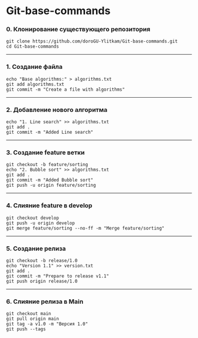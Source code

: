 # Git-base-commands
### 0. Клонирование существующего репозитория
```
git clone https://github.com/doroGU-Ylitkam/Git-base-commands.git
cd Git-base-commands
```
_______
### 1. Создание файла
```
echo "Base algorithms:" > algorithms.txt
git add algorithms.txt
git commit -m "Create a file with algorithms"
```
_______
### 2. Добавление нового алгоритма
```
echo "1. Line search" >> algorithms.txt
git add .
git commit -m "Added Line search"
```
_______
### 3. Создание feature ветки
```
git checkout -b feature/sorting
echo "2. Bubble sort" >> algorithms.txt
git add .
git commit -m "Added Bubble sort"
git push -u origin feature/sorting 
```
_______
### 4. Слияние feature в develop
```
git checkout develop
git push -u origin develop
git merge feature/sorting --no-ff -m "Merge feature/sorting"
```
_______
### 5. Создание релиза
```
git checkout -b release/1.0
echo "Version 1.1" >> version.txt
git add .
git commit -m "Prepare to release v1.1"
git push origin release/1.0
```
_______
### 6. Слияние релиза в Main
```
git checkout main
git pull origin main 
git tag -a v1.0 -m "Версия 1.0"
git push --tags
```
